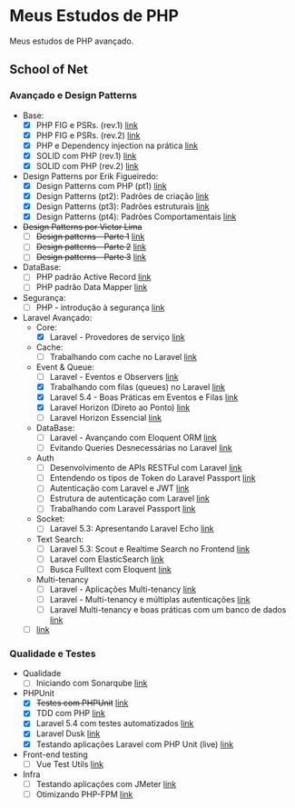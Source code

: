 # Meus Estudos de PHP

Meus estudos de PHP avançado.

## School of Net

### Avançado e Design Patterns

- Base:
    - [x] PHP FIG e PSRs. (rev.1) [link](https://www.schoolofnet.com/curso/php/linguagem-php/psrs/)
    - [x] PHP FIG e PSRs. (rev.2) [link](https://www.schoolofnet.com/curso/php/linguagem-php/php-fig-e-psrs-rev2/)
    - [x] PHP e Dependency injection na prática [link](https://www.schoolofnet.com/curso/php/linguagem-php/php-e-dependency-inje/)
    - [x] SOLID com PHP (rev.1) [link](https://www.schoolofnet.com/curso/php/design-patterns-e-php/solid-com-php/)
    - [x] SOLID com PHP (rev.2) [link](https://www.schoolofnet.com/curso/php/design-patterns-e-php/solid-com-php-rev2/)
- Design Patterns por Erik Figueiredo:
    - [x] Design Patterns com PHP (pt1) [link](https://www.schoolofnet.com/curso/php/design-patterns-e-php/design-patterns-com-php-pt1/)
    - [x] Design Patterns (pt2): Padrões de criação [link](https://www.schoolofnet.com/curso/php/design-patterns-e-php/design-patterns-pt2-padroes-de-criacao/)
    - [x] Design Patterns (pt3): Padrões estruturais [link](https://www.schoolofnet.com/curso/php/design-patterns-e-php/design-patterns-padroes-estruturais/)
    - [x] Design Patterns (pt4): Padrões Comportamentais [link](https://www.schoolofnet.com/curso/php/design-patterns-e-php/design-patterns-parte-4/)
- ~~Design Patterns por Victor Lima~~
    - [ ] ~~Design patterns - Parte 1~~ [link](https://www.schoolofnet.com/curso/php/design-patterns-e-php/design-patterns-parte-1/)
    - [ ] ~~Design patterns - Parte 2~~ [link](https://www.schoolofnet.com/curso/php/design-patterns-e-php/design-patterns-parte-2/)
    - [ ] ~~Design patterns - Parte 3~~ [link](https://www.schoolofnet.com/curso/php/design-patterns-e-php/design-patterns-parte-3/)
- DataBase:
    - [ ] PHP padrão Active Record [link](https://www.schoolofnet.com/curso/php/linguagem-php/php-padrao-active-record/)
    - [ ] PHP padrão Data Mapper [link](https://www.schoolofnet.com/curso/php/linguagem-php/php-padrao-data-mapper/)
- Segurança:
    - [ ] PHP - introdução à segurança [link](https://www.schoolofnet.com/curso/php/linguagem-php/php-introducao-seguranca/)
- Laravel Avançado:
    - Core:
        - [x] Laravel - Provedores de serviço [link](https://www.schoolofnet.com/canal-direto-ao-ponto/laravel-provedores-de-servico/)
    - Cache:
        - [ ] Trabalhando com cache no Laravel [link](https://www.schoolofnet.com/curso/php/laravel/trabalhando-com-cache-no-laravel/)
    - Event & Queue:
        - [ ] Laravel - Eventos e Observers [link](https://www.schoolofnet.com/canal-direto-ao-ponto/laravel-eventos-observers/)
        - [x] Trabalhando com filas (queues) no Laravel [link](https://www.schoolofnet.com/canal-direto-ao-ponto/trabalhando-com-filas-queues-no-laravel/)
        - [x] Laravel 5.4 - Boas Práticas em Eventos e Filas [link](https://www.schoolofnet.com/curso/php/laravel/laravel54-eventos-e-filas/)
        - [x] Laravel Horizon (Direto ao Ponto) [link](https://www.schoolofnet.com/canal-direto-ao-ponto/laravel-horizon/)
        - [ ] Laravel Horizon Essencial [link](https://www.schoolofnet.com/curso/php/laravel/laravel-horizon-essencial/)
    - DataBase:
        - [ ] Laravel - Avançando com Eloquent ORM [link](https://www.schoolofnet.com/curso/php/laravel/laravel-avancando-com-eloquent-orm/)
        - [ ] Evitando Queries Desnecessárias no Laravel [link](https://www.schoolofnet.com/canal-direto-ao-ponto/evitando-queries-desnecessarias-no-laravel/)
    - Auth
        - [ ] Desenvolvimento de APIs RESTFul com Laravel [link](https://www.schoolofnet.com/curso/php/laravel/desenvolvimento-de-apis-restful-com-laravel-rev2/)
        - [ ] Entendendo os tipos de Token do Laravel Passport [link](https://www.schoolofnet.com/canal-direto-ao-ponto/entendendo-os-tipos-de-token-do-laravel-passport/)
        - [ ] Autenticação com Laravel e JWT [link](https://www.schoolofnet.com/curso/php/laravel/autenticacao-com-laravel-e-jwt-rev2/)
        - [ ] Estrutura de autenticação com Laravel [link](https://www.schoolofnet.com/curso/php/laravel/laravel_autenticacao/)
        - [ ] Trabalhando com Laravel Passport [link](https://www.schoolofnet.com/curso/php/laravel/trabalhando-com-laravel-passport/)
    - Socket:
        - [ ] Laravel 5.3: Apresentando Laravel Echo [link](https://www.schoolofnet.com/curso/php/laravel/laravel-53-apresentando-laravel-echo/)
    - Text Search:
        - [ ] Laravel 5.3: Scout e Realtime Search no Frontend [link](https://www.schoolofnet.com/curso/php/laravel/laravel-53-scout-e-realtime-search-no-frontend/)
        - [ ] Laravel com ElasticSearch [link](https://www.schoolofnet.com/curso/php/laravel/laravel-com-elasticsearch/)
        - [ ] Busca Fulltext com Eloquent [link](https://www.schoolofnet.com/canal-direto-ao-ponto/busca-fulltext-com-eloquent/)
    - Multi-tenancy
        - [ ] Laravel - Aplicações Multi-tenancy [link](https://www.schoolofnet.com/curso/php/laravel/laravel-aplicacoes-multi-tenancy-rev2/)
        - [ ] Laravel - Multi-tenancy e múltiplas autenticações [link](https://www.schoolofnet.com/curso/php/laravel/laravel-multi-tenancy-e-multiplas-autenticacoes/)
        - [ ] Laravel Multi-tenancy e boas práticas com um banco de dados [link](https://www.schoolofnet.com/curso/php/laravel/laravel-multi-tenancy-e-boas-praticas-com-um-banco/)
    - [ ]  [link]()

### Qualidade e Testes

- Qualidade
    - [ ] Iniciando com Sonarqube [link](https://www.schoolofnet.com/curso/seguranca/sonarqube/iniciando-com-sonarqube/)
- PHPUnit
    - [x] ~~Testes com PHPUnit~~ [link](https://www.schoolofnet.com/curso/php/outros-frameworks-php/testes-com-phpunit/)
    - [x] TDD com PHP [link](https://www.schoolofnet.com/curso/php/linguagem-php/tdd-com-php/)
    - [x] Laravel 5.4 com testes automatizados [link](https://www.schoolofnet.com/curso/php/laravel/laravel-54-com-tdd/)
    - [x] Laravel Dusk [link](https://www.schoolofnet.com/curso/php/laravel/laravel-dusk/)
    - [x] Testando aplicações Laravel com PHP Unit (live) [link](https://www.schoolofnet.com/aula-ao-vivo/testando-aplicacoes-laravel-com-php-unit/)
- Front-end testing
    - [ ] Vue Test Utils [link](https://www.schoolofnet.com/curso/frontend/vuejs/vue-test-utils/)
- Infra
    - [ ] Testando aplicações com JMeter [link](https://www.schoolofnet.com/curso/monitoramento/jmeter/testando-aplicacoes-com-jmeter/)
    - [ ] Otimizando PHP-FPM [link](https://www.schoolofnet.com/curso/php/linguagem-php/otimizando-php-fpm/)
